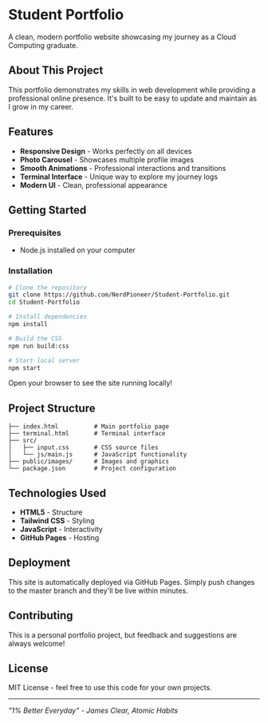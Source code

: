 # Student Portfolio

A clean, modern portfolio website showcasing my journey as a Cloud Computing graduate.

## About This Project

This portfolio demonstrates my skills in web development while providing a professional online presence. It's built to be easy to update and maintain as I grow in my career.

## Features

- **Responsive Design** - Works perfectly on all devices
- **Photo Carousel** - Showcases multiple profile images
- **Smooth Animations** - Professional interactions and transitions
- **Terminal Interface** - Unique way to explore my journey logs
- **Modern UI** - Clean, professional appearance

## Getting Started

### Prerequisites
- Node.js installed on your computer

### Installation
```bash
# Clone the repository
git clone https://github.com/NerdPioneer/Student-Portfolio.git
cd Student-Portfolio

# Install dependencies
npm install

# Build the CSS
npm run build:css

# Start local server
npm start
```

Open your browser to see the site running locally!

## Project Structure

```
├── index.html          # Main portfolio page
├── terminal.html       # Terminal interface
├── src/
│   ├── input.css       # CSS source files
│   └── js/main.js      # JavaScript functionality
├── public/images/      # Images and graphics
└── package.json        # Project configuration
```

## Technologies Used

- **HTML5** - Structure
- **Tailwind CSS** - Styling
- **JavaScript** - Interactivity
- **GitHub Pages** - Hosting

## Deployment

This site is automatically deployed via GitHub Pages. Simply push changes to the master branch and they'll be live within minutes.

## Contributing

This is a personal portfolio project, but feedback and suggestions are always welcome!

## License

MIT License - feel free to use this code for your own projects.

---

*"1% Better Everyday" - James Clear, Atomic Habits* 
